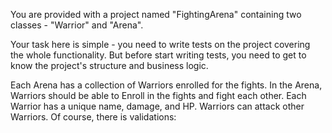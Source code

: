 You are provided with a project named "FightingArena" containing two classes - "Warrior" and "Arena". 

Your task here is simple - you need to write tests on the project covering the whole functionality. But before start writing tests, you need to get to know the project's structure and business logic.

Each Arena has a collection of Warriors enrolled for the fights. In the Arena, Warriors should be able to Enroll in the fights and fight each other. Each Warrior has a unique name, damage, and HP. Warriors can attack other Warriors. Of course, there is validations:
